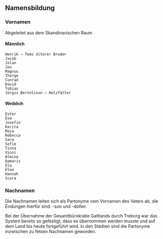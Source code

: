 ## Namensbildung

### Vornamen

Abgeleitet aus dem Skandinavischen Raum

#### Männlich
    Henrik – Tems älterer Bruder
    Jacob
    Jolan
    Jon
    Magnus
    Thorge
    Conrad
    David
    Tobias
    Jörgis Bertelsson – Holzfäller

    
#### Weiblich

    Ester
    Eva
    Josefin 
    Karita
    Maja 
    Rebecca
    Sara
    Sofie
    Tinna
    Vinni
    Almina
    Damaris
    Ela
    Elea
    Hannah 
    Scara

### Nachnamen

Die Nachnamen leiten sich als Partonyme vom Vornamen des Vaters ab, die Endungen hierfür sind: -son und -dotter.

Bei der Übernahme der Gesamtbürokratie Gattlands durch Treborg war das System bereits so gefestigt, dass es übernommen werden musste und auf dem Land bis heute fortgeführt wird. In den Städten sind die Partonyme inzwischen zu fetsen Nachnamen geworden.
